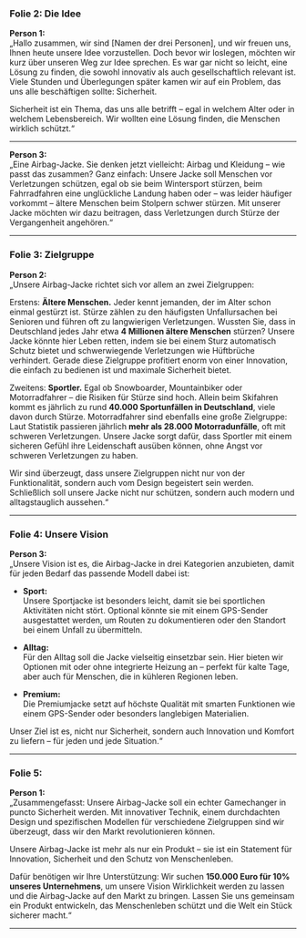 ### **Folie 2: Die Idee**  
**Person 1:**  
„Hallo zusammen, wir sind [Namen der drei Personen], und wir freuen uns, Ihnen heute unsere Idee vorzustellen. Doch bevor wir loslegen, möchten wir kurz über unseren Weg zur Idee sprechen. Es war gar nicht so leicht, eine Lösung zu finden, die sowohl innovativ als auch gesellschaftlich relevant ist. Viele Stunden und Überlegungen später kamen wir auf ein Problem, das uns alle beschäftigen sollte: Sicherheit.  

Sicherheit ist ein Thema, das uns alle betrifft – egal in welchem Alter oder in welchem Lebensbereich. Wir wollten eine Lösung finden, die Menschen wirklich schützt.“  

---

**Person 3:**  
„Eine Airbag-Jacke. Sie denken jetzt vielleicht: Airbag und Kleidung – wie passt das zusammen? Ganz einfach: Unsere Jacke soll Menschen vor Verletzungen schützen, egal ob sie beim Wintersport stürzen, beim Fahrradfahren eine unglückliche Landung haben oder – was leider häufiger vorkommt – ältere Menschen beim Stolpern schwer stürzen. Mit unserer Jacke möchten wir dazu beitragen, dass Verletzungen durch Stürze der Vergangenheit angehören.“  

---

### **Folie 3: Zielgruppe**  
**Person 2:**  
„Unsere Airbag-Jacke richtet sich vor allem an zwei Zielgruppen:  

Erstens: **Ältere Menschen.** Jeder kennt jemanden, der im Alter schon einmal gestürzt ist. Stürze zählen zu den häufigsten Unfallursachen bei Senioren und führen oft zu langwierigen Verletzungen. Wussten Sie, dass in Deutschland jedes Jahr etwa **4 Millionen ältere Menschen** stürzen? Unsere Jacke könnte hier Leben retten, indem sie bei einem Sturz automatisch Schutz bietet und schwerwiegende Verletzungen wie Hüftbrüche verhindert. Gerade diese Zielgruppe profitiert enorm von einer Innovation, die einfach zu bedienen ist und maximale Sicherheit bietet.  

Zweitens: **Sportler.** Egal ob Snowboarder, Mountainbiker oder Motorradfahrer – die Risiken für Stürze sind hoch. Allein beim Skifahren kommt es jährlich zu rund **40.000 Sportunfällen in Deutschland**, viele davon durch Stürze. Motorradfahrer sind ebenfalls eine große Zielgruppe: Laut Statistik passieren jährlich **mehr als 28.000 Motorradunfälle**, oft mit schweren Verletzungen. Unsere Jacke sorgt dafür, dass Sportler mit einem sicheren Gefühl ihre Leidenschaft ausüben können, ohne Angst vor schweren Verletzungen zu haben.  

Wir sind überzeugt, dass unsere Zielgruppen nicht nur von der Funktionalität, sondern auch vom Design begeistert sein werden. Schließlich soll unsere Jacke nicht nur schützen, sondern auch modern und alltagstauglich aussehen.“  

---

### **Folie 4: Unsere Vision**  
**Person 3:**  
„Unsere Vision ist es, die Airbag-Jacke in drei Kategorien anzubieten, damit für jeden Bedarf das passende Modell dabei ist:  

- **Sport:**  
  Unsere Sportjacke ist besonders leicht, damit sie bei sportlichen Aktivitäten nicht stört. Optional könnte sie mit einem GPS-Sender ausgestattet werden, um Routen zu dokumentieren oder den Standort bei einem Unfall zu übermitteln.  

- **Alltag:**  
  Für den Alltag soll die Jacke vielseitig einsetzbar sein. Hier bieten wir Optionen mit oder ohne integrierte Heizung an – perfekt für kalte Tage, aber auch für Menschen, die in kühleren Regionen leben.  

- **Premium:**  
  Die Premiumjacke setzt auf höchste Qualität mit smarten Funktionen wie einem GPS-Sender oder besonders langlebigen Materialien.  

Unser Ziel ist es, nicht nur Sicherheit, sondern auch Innovation und Komfort zu liefern – für jeden und jede Situation.“  

---

### **Folie 5:**  
**Person 1:**  
„Zusammengefasst: Unsere Airbag-Jacke soll ein echter Gamechanger in puncto Sicherheit werden. Mit innovativer Technik, einem durchdachten Design und spezifischen Modellen für verschiedene Zielgruppen sind wir überzeugt, dass wir den Markt revolutionieren können.  

Unsere Airbag-Jacke ist mehr als nur ein Produkt – sie ist ein Statement für Innovation, Sicherheit und den Schutz von Menschenleben.  

Dafür benötigen wir Ihre Unterstützung: Wir suchen **150.000 Euro für 10% unseres Unternehmens**, um unsere Vision Wirklichkeit werden zu lassen und die Airbag-Jacke auf den Markt zu bringen. Lassen Sie uns gemeinsam ein Produkt entwickeln, das Menschenleben schützt und die Welt ein Stück sicherer macht.“  

---

